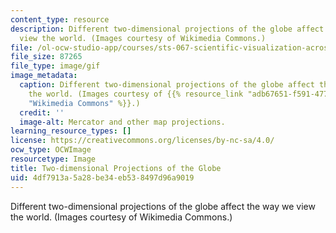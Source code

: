 ```yaml
---
content_type: resource
description: Different two-dimensional projections of the globe affect the way we
  view the world. (Images courtesy of Wikimedia Commons.)
file: /ol-ocw-studio-app/courses/sts-067-scientific-visualization-across-disciplines-a-critical-introduction-spring-2005/4df7913a5a28be34eb538497d96a9019_sts-067s05.gif
file_size: 87265
file_type: image/gif
image_metadata:
  caption: Different two-dimensional projections of the globe affect the way we view
    the world. (Images courtesy of {{% resource_link "adb67651-f591-477f-837e-d3eeeeefa942"
    "Wikimedia Commons" %}}.)
  credit: ''
  image-alt: Mercator and other map projections.
learning_resource_types: []
license: https://creativecommons.org/licenses/by-nc-sa/4.0/
ocw_type: OCWImage
resourcetype: Image
title: Two-dimensional Projections of the Globe
uid: 4df7913a-5a28-be34-eb53-8497d96a9019
---
```

Different two-dimensional projections of the globe affect the way we view the world. (Images courtesy of Wikimedia Commons.)